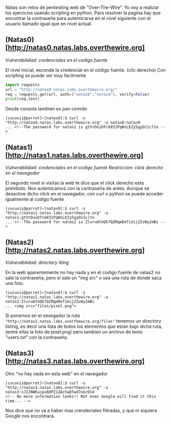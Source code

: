
Natas son retos de pentesting web de "Over-The-Wire". Yo voy a realizar los ejercicios usando scripting en python.
Para resolver la pagina hay que encontrar la contraseña para autenticarse en el nivel siguiente con el usuario llamado igual que en nivel actual.

## (Natas0)[http://natas0.natas.labs.overthewire.org]

*Vulnerabilidad: credenciales en el codigo fuente*

El nivel inicial, esconde la credencial en el código fuente. (clic derecho)
Con scripting se puede ver muy facilmente
```python
import requests
url = "http://natas0.natas.labs.overthewire.org/"
req = requests.get(url, auth=("natas0","natas0"), verify=False)
print(req.text)
```
Desde consola tambien es pan comido
```console
[cucuxii@parrot]~[natas0]:$ curl -s "http://natas0.natas.labs.overthewire.org" -u natas0:natas0
... <!--The password for natas1 is gtVrDuiDfck831PqWsLEZy5gyDz1clto -->
```
## (Natas1)[http://natas1.natas.labs.overthewire.org]

*Vulnerabilidad: credenciales en el codigo fuente*
*Restriccion: click derecho en el navegador*

El segundo nivel si visitas la web te dice que el click derecho esta prohibido. Nos autenticamos con la contraseña de antes.
Aunque se desactive dicho click en el navegador, con curl o python se puede acceder igualmente al codigo fuente
```console
[cucuxii@parrot]~[natas0]:$ curl -s "http://natas1.natas.labs.overthewire.org" -u natas1:gtVrDuiDfck831PqWsLEZy5gyDz1clto
... <!--The password for natas2 is ZluruAthQk7Q2MqmDeTiUij2ZvWy2mBi -->
```

## (Natas2)[http://natas2.natas.labs.overthewire.org]

*Vulnerabilidad: directory liting*

En la web aparentemente no hay nada y en el codigo fuente de natas2 no sale la contraseña, pero si sale un "img src" o sea una ruta de donde saca una foto.
```console
[cucuxii@parrot]~[natas0]:$ curl -s "http://natas2.natas.labs.overthewire.org" -u natas2:ZluruAthQk7Q2MqmDeTiUij2ZvWy2mBi
... <img src="files/pixel.png">
```
Si ponemos en el nevegador la ruta ```"http://natas2.natas.labs.overthewire.org/files"``` tenemos un directory listing, es decir una lista de todos los 
elementos que estan bajo dicha ruta, (entre ellas la foto de pixel.png) pero tambien un archivo de texto "users.txt" con la contraseña.

## (Natas3)[http://natas3.natas.labs.overthewire.org]

Otro "no hay nada en esta web" en el navegador
```console
[cucuxii@parrot]~[natas0]:$ curl -s "http://natas3.natas.labs.overthewire.org" -u natas3:sJIJNW6ucpu6HPZ1ZAchaDtwd7oGrD14 
<!-- No more information leaks!! Not even Google will find it this time... -->
```
Nos dice que no va a haber mas crendeciales filtradas, y que ni siquiera Google nos encontrará.

